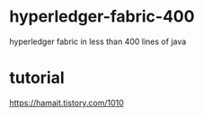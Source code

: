 # hyperledger-fabric-400
hyperledger fabric in less than 400 lines of java

# tutorial
https://hamait.tistory.com/1010
